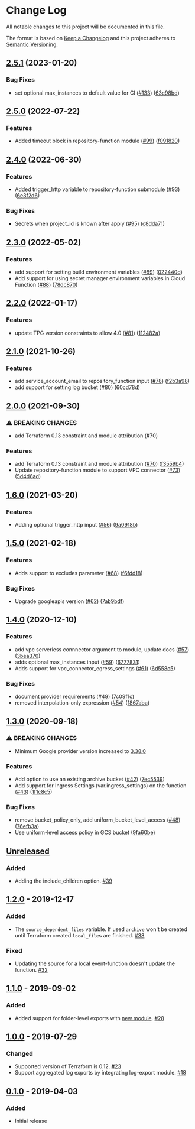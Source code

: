 # Change Log

All notable changes to this project will be documented in this file.

The format is based on [Keep a Changelog](http://keepachangelog.com/) and this
project adheres to [Semantic Versioning](http://semver.org/).

## [2.5.1](https://github.com/terraform-google-modules/terraform-google-event-function/compare/v2.5.0...v2.5.1) (2023-01-20)


### Bug Fixes

* set optional max_instances to default value for CI ([#133](https://github.com/terraform-google-modules/terraform-google-event-function/issues/133)) ([63c98bd](https://github.com/terraform-google-modules/terraform-google-event-function/commit/63c98bd3a86cb5f04d0a2a71fc182e5aca15f829))

## [2.5.0](https://github.com/terraform-google-modules/terraform-google-event-function/compare/v2.4.0...v2.5.0) (2022-07-22)


### Features

* Added timeout block in repository-function module ([#99](https://github.com/terraform-google-modules/terraform-google-event-function/issues/99)) ([f091820](https://github.com/terraform-google-modules/terraform-google-event-function/commit/f0918204eb57a95bba9b8e4b96c8850ffd7edee7))

## [2.4.0](https://github.com/terraform-google-modules/terraform-google-event-function/compare/v2.3.0...v2.4.0) (2022-06-30)


### Features

* Added trigger_http variable to repository-function submodule ([#93](https://github.com/terraform-google-modules/terraform-google-event-function/issues/93)) ([6e3f2d6](https://github.com/terraform-google-modules/terraform-google-event-function/commit/6e3f2d683199be6a9b8cd109b93561cd7561177d))


### Bug Fixes

* Secrets when project_id is known after apply ([#95](https://github.com/terraform-google-modules/terraform-google-event-function/issues/95)) ([c8dda71](https://github.com/terraform-google-modules/terraform-google-event-function/commit/c8dda71820ac5dcce4454b03864532d4bc5a1127))

## [2.3.0](https://github.com/terraform-google-modules/terraform-google-event-function/compare/v2.2.0...v2.3.0) (2022-05-02)


### Features

* add support for setting build environment variables ([#89](https://github.com/terraform-google-modules/terraform-google-event-function/issues/89)) ([022440d](https://github.com/terraform-google-modules/terraform-google-event-function/commit/022440d6bede5135f0ce3fbb1abf9cf086cb5a11))
* Add support for using secret manager environment variables in Cloud Function ([#88](https://github.com/terraform-google-modules/terraform-google-event-function/issues/88)) ([78dc870](https://github.com/terraform-google-modules/terraform-google-event-function/commit/78dc870d7e8861ef118dc43990590c9cfd78ee34))

## [2.2.0](https://github.com/terraform-google-modules/terraform-google-event-function/compare/v2.1.0...v2.2.0) (2022-01-17)


### Features

* update TPG version constraints to allow 4.0 ([#81](https://github.com/terraform-google-modules/terraform-google-event-function/issues/81)) ([112482a](https://github.com/terraform-google-modules/terraform-google-event-function/commit/112482afc066f63524a48edc41857fed4e734d3a))

## [2.1.0](https://www.github.com/terraform-google-modules/terraform-google-event-function/compare/v2.0.0...v2.1.0) (2021-10-26)


### Features

* add service_account_email to repository_function input ([#78](https://www.github.com/terraform-google-modules/terraform-google-event-function/issues/78)) ([f2b3a98](https://www.github.com/terraform-google-modules/terraform-google-event-function/commit/f2b3a985f74d73b970d6288e12842f80ab8421e8))
* add support for setting log bucket ([#80](https://www.github.com/terraform-google-modules/terraform-google-event-function/issues/80)) ([60cd78d](https://www.github.com/terraform-google-modules/terraform-google-event-function/commit/60cd78dbf26b9f22ec8e2159aa44149901531a4e))

## [2.0.0](https://www.github.com/terraform-google-modules/terraform-google-event-function/compare/v1.6.0...v2.0.0) (2021-09-30)


### ⚠ BREAKING CHANGES

* add Terraform 0.13 constraint and module attribution (#70)

### Features

* add Terraform 0.13 constraint and module attribution ([#70](https://www.github.com/terraform-google-modules/terraform-google-event-function/issues/70)) ([f3559b4](https://www.github.com/terraform-google-modules/terraform-google-event-function/commit/f3559b43eeac7d86092063821c8e31fd5313cdd6))
* Update repository-function module to support VPC connector ([#73](https://www.github.com/terraform-google-modules/terraform-google-event-function/issues/73)) ([5d4d6ad](https://www.github.com/terraform-google-modules/terraform-google-event-function/commit/5d4d6ada59959d9a18d316ba9dbf2e33612cca86))

## [1.6.0](https://www.github.com/terraform-google-modules/terraform-google-event-function/compare/v1.5.0...v1.6.0) (2021-03-20)


### Features

* Adding optional trigger_http input ([#56](https://www.github.com/terraform-google-modules/terraform-google-event-function/issues/56)) ([9a0918b](https://www.github.com/terraform-google-modules/terraform-google-event-function/commit/9a0918be6711be689eee0d09f39b6a114bfaec98))

## [1.5.0](https://www.github.com/terraform-google-modules/terraform-google-event-function/compare/v1.4.0...v1.5.0) (2021-02-18)


### Features

* Adds support to excludes parameter ([#68](https://www.github.com/terraform-google-modules/terraform-google-event-function/issues/68)) ([f6fdd18](https://www.github.com/terraform-google-modules/terraform-google-event-function/commit/f6fdd18df8c2e5a8a8f1afe0242f09ac48a02747))


### Bug Fixes

* Upgrade googleapis version ([#62](https://www.github.com/terraform-google-modules/terraform-google-event-function/issues/62)) ([7ab9bdf](https://www.github.com/terraform-google-modules/terraform-google-event-function/commit/7ab9bdf553a17b114da05f7a6ba49536ba637b9a))

## [1.4.0](https://www.github.com/terraform-google-modules/terraform-google-event-function/compare/v1.3.0...v1.4.0) (2020-12-10)


### Features

* add vpc serverless connnector argument to module, update docs ([#57](https://www.github.com/terraform-google-modules/terraform-google-event-function/issues/57)) ([3bea370](https://www.github.com/terraform-google-modules/terraform-google-event-function/commit/3bea3702e7bb2a51dfdbd6c02f8a27e9f6875975))
* adds optional max_instances input ([#59](https://www.github.com/terraform-google-modules/terraform-google-event-function/issues/59)) ([6777831](https://www.github.com/terraform-google-modules/terraform-google-event-function/commit/6777831fb4d92d601fc4d2128b4dabd9e378fc69))
* Adds support for vpc_connector_egress_settings ([#61](https://www.github.com/terraform-google-modules/terraform-google-event-function/issues/61)) ([6d558c5](https://www.github.com/terraform-google-modules/terraform-google-event-function/commit/6d558c541dfaba2f2fd042c74ee7b969a093b017))


### Bug Fixes

* document provider requirements ([#49](https://www.github.com/terraform-google-modules/terraform-google-event-function/issues/49)) ([7c09f1c](https://www.github.com/terraform-google-modules/terraform-google-event-function/commit/7c09f1c9782b8c482b60524d8d08f9b8b3b76810))
* removed interpolation-only expression ([#54](https://www.github.com/terraform-google-modules/terraform-google-event-function/issues/54)) ([1867aba](https://www.github.com/terraform-google-modules/terraform-google-event-function/commit/1867abadaff5a3bbe32b1c602ff8c034f11ab250))

## [1.3.0](https://www.github.com/terraform-google-modules/terraform-google-event-function/compare/v1.2.0...v1.3.0) (2020-09-18)

### ⚠ BREAKING CHANGES

* Minimum Google provider version increased to [3.38.0](https://github.com/hashicorp/terraform-provider-google/blob/master/CHANGELOG.md#3380-september-08-2020)


### Features

* Add option to use an existing archive bucket ([#42](https://www.github.com/terraform-google-modules/terraform-google-event-function/issues/42)) ([7ec5539](https://www.github.com/terraform-google-modules/terraform-google-event-function/commit/7ec5539f1d22059129234e7509f7d7549a0f02dd))
* Add support for Ingress Settings (var.ingress_settings) on the function ([#43](https://www.github.com/terraform-google-modules/terraform-google-event-function/issues/43)) ([1f1c8c5](https://www.github.com/terraform-google-modules/terraform-google-event-function/commit/1f1c8c52dcdb3ff228f5580fc725114868b17aaa))


### Bug Fixes

* remove bucket_policy_only, add uniform_bucket_level_access ([#48](https://www.github.com/terraform-google-modules/terraform-google-event-function/issues/48)) ([76efb3a](https://www.github.com/terraform-google-modules/terraform-google-event-function/commit/76efb3a2d1a9fa1379bb6ce7dc16a888ea70cd06))
* Use uniform-level access policy in GCS bucket ([9fa60be](https://www.github.com/terraform-google-modules/terraform-google-event-function/commit/9fa60be12c580ca62315b8082bae3698216681c4))

## [Unreleased]

### Added

- Adding the include_children option. [#39](https://github.com/terraform-google-modules/terraform-google-event-function/pull/39)

## [1.2.0] - 2019-12-17

### Added

- The `source_dependent_files` variable. If used `archive` won't be created until Terraform created `local_file`s are finished. [#38]

### Fixed

- Updating the source for a local event-function doesn't update the function. [#32]

## [1.1.0] - 2019-09-02

### Added

- Added support for folder-level exports with [new module](./modules/event-folder-log-entry). [#28]

## [1.0.0] - 2019-07-29

### Changed

- Supported version of Terraform is 0.12. [#23]
- Support aggregated log exports by integrating log-export module. [#18]

## [0.1.0] - 2019-04-03

### Added

- Initial release

[Unreleased]: https://github.com/terraform-google-modules/terraform-google-event-function/compare/v1.2.0...HEAD
[0.1.0]: https://github.com/terraform-google-modules/terraform-google-event-function/releases/tag/v0.1.0
[1.0.0]: https://github.com/terraform-google-modules/terraform-google-event-function/compare/v0.1.0...v1.0.0
[1.1.0]: https://github.com/terraform-google-modules/terraform-google-event-function/compare/v1.0.0...v1.1.0
[1.2.0]: https://github.com/terraform-google-modules/terraform-google-event-function/compare/v1.1.0...v1.2.0


[#38]: https://github.com/terraform-google-modules/terraform-google-event-function/issues/38
[#32]: https://github.com/terraform-google-modules/terraform-google-event-function/issues/32
[#28]: https://github.com/terraform-google-modules/terraform-google-event-function/pull/28
[#23]: https://github.com/terraform-google-modules/terraform-google-event-function/pull/23
[#18]: https://github.com/terraform-google-modules/terraform-google-event-function/pull/18
